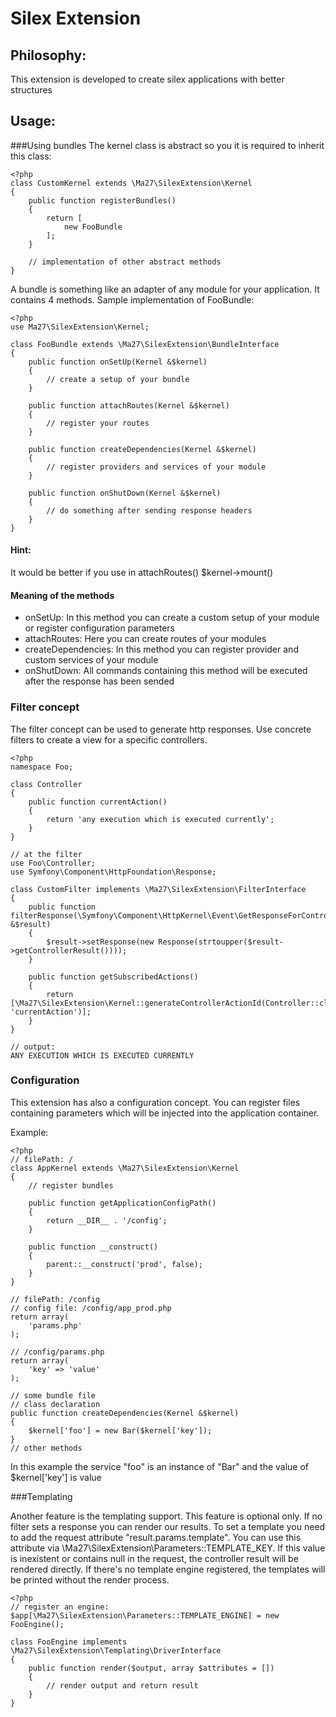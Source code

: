 Silex Extension
===============


Philosophy:
-----------
This extension is developed to create silex applications with 
better structures

Usage:
------

###Using bundles
The kernel class is abstract so you it is required to inherit this class:

    <?php
    class CustomKernel extends \Ma27\SilexExtension\Kernel
    {
        public function registerBundles()
        {
            return [
                new FooBundle
            ];
        }

        // implementation of other abstract methods
    }

A bundle is something like an adapter of any module for your application.
It contains 4 methods.
Sample implementation of FooBundle:

    <?php
    use Ma27\SilexExtension\Kernel;

    class FooBundle extends \Ma27\SilexExtension\BundleInterface
    {
        public function onSetUp(Kernel &$kernel)
        {
            // create a setup of your bundle
        }

        public function attachRoutes(Kernel &$kernel)
        {
            // register your routes
        }

        public function createDependencies(Kernel &$kernel)
        {
            // register providers and services of your module
        }

        public function onShutDown(Kernel &$kernel)
        {
            // do something after sending response headers
        }
    }

#### Hint:
It would be better if you use in attachRoutes() $kernel->mount()

#### Meaning of the methods
 * onSetUp: In this method you can create a custom setup of your module or register configuration parameters
 * attachRoutes: Here you can create routes of your modules
 * createDependencies: In this method you can register provider and custom services of your module
 * onShutDown: All commands containing this method will be executed after the response has been sended


### Filter concept

The filter concept can be used to generate http responses. Use concrete filters to create a 
view for a specific controllers.

    <?php
    namespace Foo;

    class Controller
    {
        public function currentAction()
        {
            return 'any execution which is executed currently';
        }
    }

    // at the filter
    use Foo\Controller;
    use Symfony\Component\HttpFoundation\Response;

    class CustomFilter implements \Ma27\SilexExtension\FilterInterface
    {
        public function filterResponse(\Symfony\Component\HttpKernel\Event\GetResponseForControllerResultEvent &$result)
        {
            $result->setResponse(new Response(strtoupper($result->getControllerResult())));
        }

        public function getSubscribedActions()
        {
            return [\Ma27\SilexExtension\Kernel::generateControllerActionId(Controller::class, 'currentAction')];
        }
    }

    // output:
    ANY EXECUTION WHICH IS EXECUTED CURRENTLY


### Configuration

This extension has also a configuration concept. You can register files containing parameters which will be 
injected into the application container.

Example:

    <?php
    // filePath: /
    class AppKernel extends \Ma27\SilexExtension\Kernel
    {
        // register bundles
        
        public function getApplicationConfigPath()
        {
            return __DIR__ . '/config';
        }

        public function __construct()
        {
            parent::__construct('prod', false);
        }
    }

    // filePath: /config
    // config file: /config/app_prod.php
    return array(
        'params.php'
    );

    // /config/params.php
    return array(
        'key' => 'value'
    );

    // some bundle file
    // class declaration
    public function createDependencies(Kernel &$kernel)
    {
        $kernel['foo'] = new Bar($kernel['key']);
    }
    // other methods

In this example the service "foo" is an instance of "Bar" and the value of $kernel['key'] 
is value

###Templating

Another feature is the templating support. This feature is optional only.
If no filter sets a response you can render our results.
To set a template you need to add the request attribute "result.params.template".
You can use this attribute via \Ma27\SilexExtension\Parameters::TEMPLATE_KEY.
If this value is inexistent or contains null in the request, the controller result 
will be rendered directly.
If there's no template engine registered, the templates will be printed without the 
render process.

    <?php
    // register an engine:
    $app[\Ma27\SilexExtension\Parameters::TEMPLATE_ENGINE] = new FooEngine();

    class FooEngine implements \Ma27\SilexExtension\Templating\DriverInterface
    {
        public function render($output, array $attributes = [])
        {
            // render output and return result
        }
    }